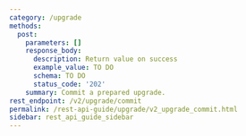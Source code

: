 ```yaml
---
category: /upgrade
methods:
  post:
    parameters: []
    response_body:
      description: Return value on success
      example_value: TO DO
      schema: TO DO
      status_code: '202'
    summary: Commit a prepared upgrade.
rest_endpoint: /v2/upgrade/commit
permalink: /rest-api-guide/upgrade/v2_upgrade_commit.html
sidebar: rest_api_guide_sidebar
---
```

